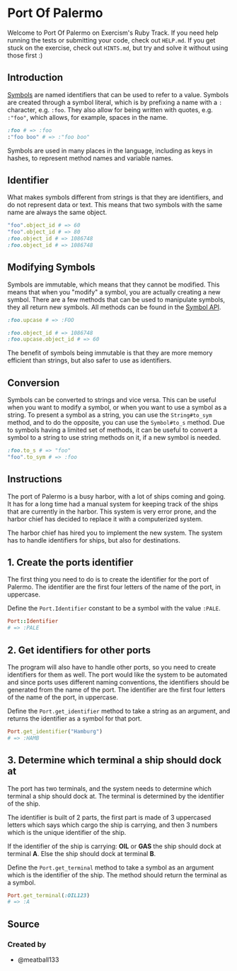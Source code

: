 # Port Of Palermo

Welcome to Port Of Palermo on Exercism's Ruby Track.
If you need help running the tests or submitting your code, check out `HELP.md`.
If you get stuck on the exercise, check out `HINTS.md`, but try and solve it without using those first :)

## Introduction

[Symbols][symbols] are named identifiers that can be used to refer to a value.
Symbols are created through a symbol literal, which is by prefixing a name with a `:` character, e.g. `:foo`.
They also allow for being written with quotes, e.g. `:"foo"`, which allows, for example, spaces in the name.

```ruby
:foo # => :foo
:"foo boo" # => :"foo boo"
```

Symbols are used in many places in the language, including as keys in hashes, to represent method names and variable names.

## Identifier

What makes symbols different from strings is that they are identifiers, and do not represent data or text.
This means that two symbols with the same name are always the same object.

```ruby
"foo".object_id # => 60
"foo".object_id # => 80
:foo.object_id # => 1086748
:foo.object_id # => 1086748
```

## Modifying Symbols

Symbols are immutable, which means that they cannot be modified.
This means that when you "modify" a symbol, you are actually creating a new symbol.
There are a few methods that can be used to manipulate symbols, they all return new symbols.
All methods can be found in the [Symbol API][symbols-api].

```ruby
:foo.upcase # => :FOO

:foo.object_id # => 1086748
:foo.upcase.object_id # => 60
```

The benefit of symbols being immutable is that they are more memory efficient than strings, but also safer to use as identifiers.

## Conversion

Symbols can be converted to strings and vice versa.
This can be useful when you want to modify a symbol, or when you want to use a symbol as a string.
To present a symbol as a string, you can use the `String#to_sym` method, and to do the opposite, you can use the `Symbol#to_s` method.
Due to symbols having a limited set of methods, it can be useful to convert a symbol to a string to use string methods on it, if a new symbol is needed.

```ruby
:foo.to_s # => "foo"
"foo".to_sym # => :foo
```

[symbols]: https://www.rubyguides.com/2018/02/ruby-symbols/
[symbols-api]: https://rubyapi.org/o/symbol

## Instructions

The port of Palermo is a busy harbor, with a lot of ships coming and going.
It has for a long time had a manual system for keeping track of the ships that are currently in the harbor.
This system is very error prone, and the harbor chief has decided to replace it with a computerized system.

The harbor chief has hired you to implement the new system.
The system has to handle identifiers for ships, but also for destinations.

## 1. Create the ports identifier

The first thing you need to do is to create the identifier for the port of Palermo.
The identifier are the first four letters of the name of the port, in uppercase.

Define the `Port.Identifier` constant to be a symbol with the value `:PALE`.
    
```ruby
Port::Identifier 
# => :PALE
```

## 2. Get identifiers for other ports

The program will also have to handle other ports, so you need to create identifiers for them as well.
The port would like the system to be automated and since ports uses different naming conventions, the identifiers should be generated from the name of the port.
The identifier are the first four letters of the name of the port, in uppercase.

Define the `Port.get_identifier` method to take a string as an argument, and returns the identifier as a symbol for that port.

```ruby
Port.get_identifier("Hamburg") 
# => :HAMB
```

## 3. Determine which terminal a ship should dock at

The port has two terminals, and the system needs to determine which terminal a ship should dock at.
The terminal is determined by the identifier of the ship.

The identifier is built of 2 parts, the first part is made of 3 uppercased letters which says which cargo the ship is carrying, and then 3 numbers which is the unique identifier of the ship.

If the identifier of the ship is carrying: **OIL** or **GAS** the ship should dock at terminal **A**.
Else the ship should dock at terminal **B**. 

Define the `Port.get_terminal` method to take a symbol as an argument which is the identifier of the ship.
The method should return the terminal as a symbol.

```ruby
Port.get_terminal(:OIL123)
# => :A
```

## Source

### Created by

- @meatball133